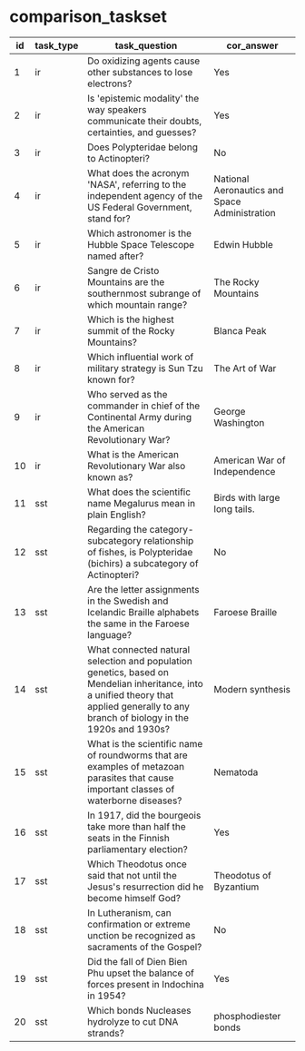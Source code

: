 # comparison_taskset

|id |task_type  |task_question                                                                                                                                                                          |cor_answer                                   |
|---|----------------|---------------------------------------------------------------------------------------------------------------------------------------------------------------------------------------|---------------------------------------------|
|1  |ir|Do oxidizing agents cause other substances to lose electrons?                                                                                                                          |Yes                                          |
|2  |ir|Is 'epistemic modality' the way speakers communicate their doubts, certainties, and guesses?                                                                                           |Yes                                          |
|3  |ir|Does Polypteridae belong to Actinopteri?                                                                                                                                               |No                                           |
|4  |ir|What does the acronym 'NASA', referring to the independent agency of the US Federal Government, stand for?                                                                             |National Aeronautics and Space Administration|
|5  |ir|Which astronomer is the Hubble Space Telescope named after?                                                                                                                            |Edwin Hubble                                 |
|6  |ir|Sangre de Cristo Mountains are the southernmost subrange of which mountain range?                                                                                                      |The Rocky Mountains                          |
|7  |ir|Which is the highest summit of the Rocky Mountains?                                                                                                                                    |Blanca Peak                                  |
|8  |ir|Which influential work of military strategy is Sun Tzu known for?                                                                                                                      |The Art of War                               |
|9  |ir|Who served as the commander in chief of the Continental Army during the American Revolutionary War?                                                                                    |George Washington                            |
|10 |ir|What is the American Revolutionary War also known as?                                                                                                                                  |American War of Independence                 |
|11 |sst    |What does the scientific name Megalurus mean in plain English?                                                                                                                         |Birds with large long tails.                 |
|12 |sst     |Regarding the category-subcategory relationship of fishes, is Polypteridae (bichirs) a subcategory of Actinopteri?                                                                     |No                                           |
|13 |sst     |Are the letter assignments in the Swedish and Icelandic Braille alphabets the same in the Faroese language?                                                                            |Faroese Braille                              |
|14 |sst     |What connected natural selection and population genetics, based on Mendelian inheritance, into a unified theory that applied generally to any branch of biology in the 1920s and 1930s?|Modern synthesis                             |
|15 |sst     |What is the scientific name of roundworms that are examples of metazoan parasites that cause important classes of waterborne diseases?                                                 |Nematoda                                     |
|16 |sst     |In 1917, did the bourgeois take more than half the seats in the Finnish parliamentary election?                                                                                        |Yes                                          |
|17 |sst     |Which Theodotus once said that not until the Jesus's resurrection did he become himself God?                                                                                           |Theodotus of Byzantium                       |
|18 |sst     |In Lutheranism, can confirmation or extreme unction be recognized as sacraments of the Gospel?                                                                                         |No                                           |
|19 |sst     |Did the fall of Dien Bien Phu upset the balance of forces present in Indochina in 1954?                                                                                                |Yes                                          |
|20 |sst     |Which bonds Nucleases hydrolyze to cut DNA strands?                                                                                                                                    |phosphodiester bonds                         |

